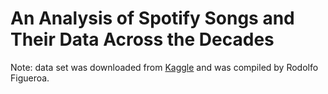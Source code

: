 # An Analysis of Spotify Songs and Their Data Across the Decades

Note: data set was downloaded from [Kaggle](https://www.kaggle.com/rodolfofigueroa/spotify-12m-songs) and was compiled by Rodolfo Figueroa.
